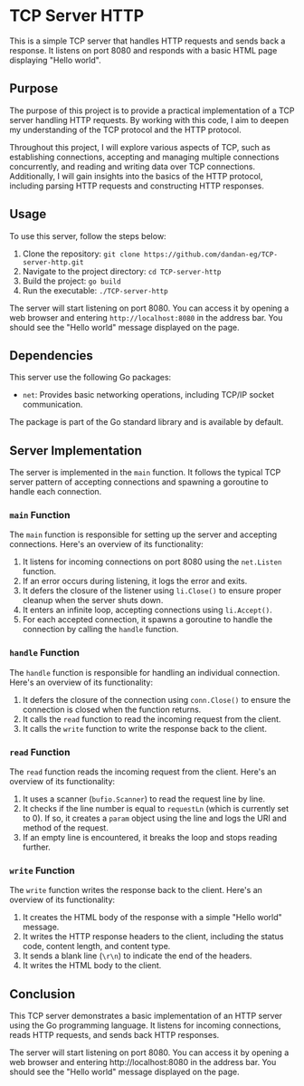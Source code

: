 # TCP Server HTTP

This is a simple TCP server that handles HTTP requests and sends back a response. It listens on port 8080 and responds with a basic HTML page displaying "Hello world".

## Purpose

The purpose of this project is to provide a practical implementation of a TCP server handling HTTP requests. By working with this code, I aim to deepen my understanding of the TCP protocol and the HTTP protocol.

Throughout this project, I will explore various aspects of TCP, such as establishing connections, accepting and managing multiple connections concurrently, and reading and writing data over TCP connections. Additionally, I will gain insights into the basics of the HTTP protocol, including parsing HTTP requests and constructing HTTP responses.

## Usage

To use this server, follow the steps below:

1. Clone the repository: `git clone https://github.com/dandan-eg/TCP-server-http.git`
2. Navigate to the project directory: `cd TCP-server-http`
3. Build the project: `go build`
4. Run the executable: `./TCP-server-http`

The server will start listening on port 8080. You can access it by opening a web browser and entering `http://localhost:8080` in the address bar. You should see the "Hello world" message displayed on the page.

## Dependencies

This server use the following Go packages:

- `net`: Provides basic networking operations, including TCP/IP socket communication.

The package is part of the Go standard library and is available by default.

## Server Implementation

The server is implemented in the `main` function. It follows the typical TCP server pattern of accepting connections and spawning a goroutine to handle each connection.

### `main` Function

The `main` function is responsible for setting up the server and accepting connections. Here's an overview of its functionality:

1. It listens for incoming connections on port 8080 using the `net.Listen` function.
2. If an error occurs during listening, it logs the error and exits.
3. It defers the closure of the listener using `li.Close()` to ensure proper cleanup when the server shuts down.
4. It enters an infinite loop, accepting connections using `li.Accept()`.
5. For each accepted connection, it spawns a goroutine to handle the connection by calling the `handle` function.

### `handle` Function

The `handle` function is responsible for handling an individual connection. Here's an overview of its functionality:

1. It defers the closure of the connection using `conn.Close()` to ensure the connection is closed when the function returns.
2. It calls the `read` function to read the incoming request from the client.
3. It calls the `write` function to write the response back to the client.

### `read` Function

The `read` function reads the incoming request from the client. Here's an overview of its functionality:

1. It uses a scanner (`bufio.Scanner`) to read the request line by line.
2. It checks if the line number is equal to `requestLn` (which is currently set to 0). If so, it creates a `param` object using the line and logs the URI and method of the request.
3. If an empty line is encountered, it breaks the loop and stops reading further.

### `write` Function

The `write` function writes the response back to the client. Here's an overview of its functionality:

1. It creates the HTML body of the response with a simple "Hello world" message.
2. It writes the HTTP response headers to the client, including the status code, content length, and content type.
3. It sends a blank line (`\r\n`) to indicate the end of the headers.
4. It writes the HTML body to the client.

## Conclusion

This TCP server demonstrates a basic implementation of an HTTP server using the Go programming language. It listens for incoming connections, reads HTTP requests, and sends back HTTP responses. 

The server will start listening on port 8080. You can access it by opening a web browser and entering http://localhost:8080 in the address bar. You should see the "Hello world" message displayed on the page.